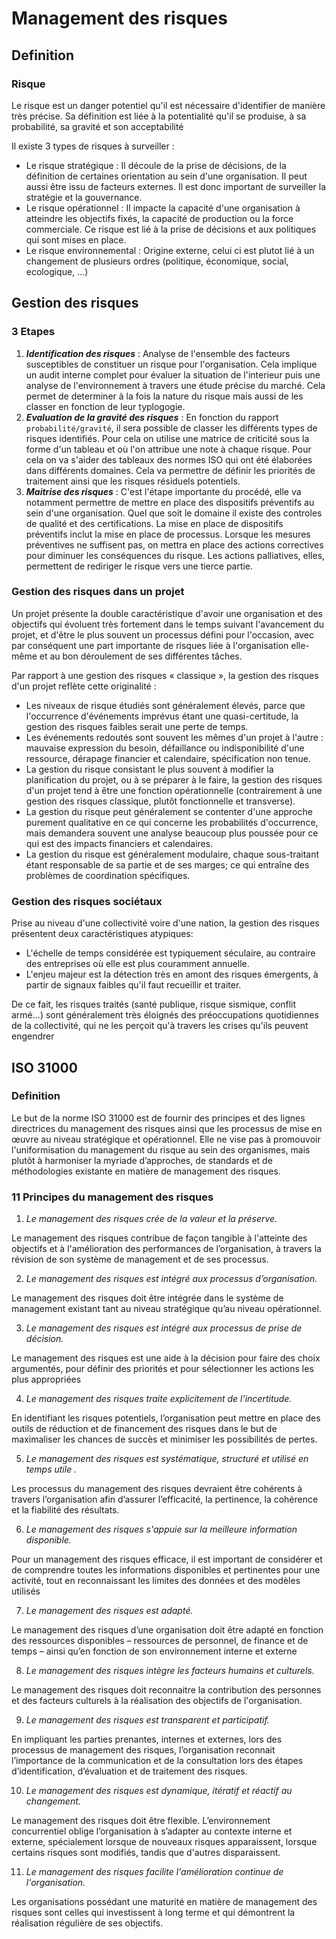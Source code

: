 # Management des risques

## Definition

### **Risque**

Le risque est un danger potentiel qu'il est nécessaire d'identifier de manière très précise. Sa définition est liée à la potentialité qu'il se produise, à sa probabilité, sa gravité et son acceptabilité

Il existe 3 types de risques à surveiller : 

* Le risque stratégique : Il découle de la prise de décisions, de la définition de certaines orientation au sein d'une organisation. Il peut aussi être issu de facteurs externes. Il est donc important de surveiller la stratégie et la gouvernance.
* Le risque opérationnel : Il impacte la capacité d'une organisation à atteindre les objectifs fixés, la capacité de production ou la force commerciale. Ce risque est lié à la prise de décisions et aux politiques qui sont mises en place.
* Le risque environnemental : Origine externe, celui ci est plutot lié à un changement de plusieurs ordres (politique, économique, social, ecologique, ...)

## Gestion des risques

### **3 Etapes**

1. ***Identification des risques*** : Analyse de l'ensemble des facteurs susceptibles de constituer un risque pour l'organisation. Cela implique un audit interne complet pour évaluer la situation de l'interieur puis une analyse de l'environnement à travers une étude précise du marché. Cela permet de determiner à la fois la nature du risque mais aussi de les classer en fonction de leur typlogogie.
2. ***Evaluation de la gravité des risques*** : En fonction du rapport `probabilité/gravité`, il sera possible de classer les différents types de risques identifiés. Pour cela on utilise une matrice de criticité sous la forme d'un tableau et où l'on attribue une note à chaque risque. Pour cela on va s'aider des tableaux des normes ISO qui ont été élaborées dans différents domaines. Cela va permettre de définir les priorités de traitement ainsi que les risques résiduels potentiels.
3. ***Maitrise des risques*** : C'est l'étape importante du procédé, elle va notamment permettre de mettre en place des dispositifs préventifs au sein d'une organisation. Quel que soit le domaine il existe des controles de qualité et des certifications. La mise en place de dispositifs préventifs inclut la mise en place de processus. Lorsque les mesures préventives ne suffisent pas, on mettra en place des actions correctives pour diminuer les conséquences du risque. Les actions palliatives, elles, permettent de rediriger le risque vers une tierce partie.

### **Gestion des risques dans un projet**

Un projet présente la double caractéristique d'avoir une organisation et des objectifs qui évoluent très fortement dans le temps suivant l'avancement du projet, et d'être le plus souvent un processus défini pour l'occasion, avec par conséquent une part importante de risques liée à l'organisation elle-même et au bon déroulement de ses différentes tâches.

Par rapport à une gestion des risques « classique », la gestion des risques d'un projet reflète cette originalité :

* Les niveaux de risque étudiés sont généralement élevés, parce que l'occurrence d'événements imprévus étant une quasi-certitude, la gestion des risques faibles serait une perte de temps.
* Les événements redoutés sont souvent les mêmes d'un projet à l'autre : mauvaise expression du besoin, défaillance ou indisponibilité d'une ressource, dérapage financier et calendaire, spécification non tenue.
* La gestion du risque consistant le plus souvent à modifier la planification du projet, ou à se préparer à le faire, la gestion des risques d'un projet tend à être une fonction opérationnelle (contrairement à une gestion des risques classique, plutôt fonctionnelle et transverse).
* La gestion du risque peut généralement se contenter d'une approche purement qualitative en ce qui concerne les probabilités d'occurrence, mais demandera souvent une analyse beaucoup plus poussée pour ce qui est des impacts financiers et calendaires.
* La gestion du risque est généralement modulaire, chaque sous-traitant étant responsable de sa partie et de ses marges; ce qui entraîne des problèmes de coordination spécifiques.

### **Gestion des risques sociétaux**

Prise au niveau d'une collectivité voire d'une nation, la gestion des risques présentent deux caractéristiques atypiques:

* L'échelle de temps considérée est typiquement séculaire, au contraire des entreprises où elle est plus couramment annuelle.
* L'enjeu majeur est la détection très en amont des risques émergents, à partir de signaux faibles qu'il faut recueillir et traiter.

De ce fait, les risques traités (santé publique, risque sismique, conflit armé...) sont généralement très éloignés des préoccupations quotidiennes de la collectivité, qui ne les perçoit qu'à travers les crises qu'ils peuvent engendrer

## ISO 31000

### **Definition**

Le but de la norme ISO 31000 est de fournir des principes et des lignes directrices du management des risques ainsi que les processus de mise en œuvre au niveau stratégique et opérationnel. Elle ne vise pas à promouvoir l'uniformisation du management du risque au sein des organismes, mais plutôt à harmoniser la myriade d’approches, de standards et de méthodologies existante en matière de management des risques.

### **11 Principes du management des risques**

1. *Le management des risques crée de la valeur et la préserve.*

Le management des risques contribue de façon tangible à l'atteinte des objectifs et à l'amélioration des performances de l’organisation, à travers la révision de son système de management et de ses processus.

2. *Le management des risques est intégré aux processus d’organisation.*

Le management des risques doit être intégrée dans le système de management existant tant au niveau stratégique qu’au niveau opérationnel.

3. *Le management des risques est intégré aux processus de prise de décision.*

Le management des risques est une aide à la décision pour faire des choix argumentés, pour définir des priorités et pour sélectionner les actions les plus appropriées

4. *Le management des risques traite explicitement de l'incertitude.*

En identifiant les risques potentiels, l’organisation peut mettre en place des outils de réduction et de financement des risques dans le but de maximaliser les chances de succès et minimiser les possibilités de pertes.

5. *Le management des risques est systématique, structuré et utilisé en temps utile .*

Les processus du management des risques devraient être cohérents à travers l’organisation afin d’assurer l’efficacité, la pertinence, la cohérence et la fiabilité des résultats.

6. *Le management des risques s'appuie sur la meilleure information disponible.*

Pour un management des risques efficace, il est important de considérer et de comprendre toutes les informations disponibles et pertinentes pour une activité, tout en reconnaissant les limites des données et des modèles utilisés

7. *Le management des risques est adapté.*

Le management des risques d’une organisation doit être adapté en fonction des ressources disponibles – ressources de personnel, de finance et de temps – ainsi qu’en fonction de son environnement interne et externe

8. *Le management des risques intègre les facteurs humains et culturels.*

Le management des risques doit reconnaitre la contribution des personnes et des facteurs culturels à la réalisation des objectifs de l'organisation.

9. *Le management des risques est transparent et participatif.*

En impliquant les parties prenantes, internes et externes, lors des processus de management des risques, l’organisation reconnait l’importance de la communication et de la consultation lors des étapes d’identification, d’évaluation et de traitement des risques.

10. *Le management des risques est dynamique, itératif et réactif au changement.*

Le management des risques doit être flexible. L’environnement concurrentiel oblige l’organisation à s’adapter au contexte interne et externe, spécialement lorsque de nouveaux risques apparaissent, lorsque certains risques sont modifiés, tandis que d'autres disparaissent.

11. *Le management des risques facilite l'amélioration continue de l'organisation.*

Les organisations possédant une maturité en matière de management des risques sont celles qui investissent à long terme et qui démontrent la réalisation régulière de ses objectifs.